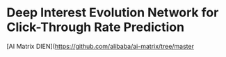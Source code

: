 
# Deep Interest Evolution Network for Click-Through Rate Prediction

[AI Matrix DIEN](https://github.com/alibaba/ai-matrix/tree/master